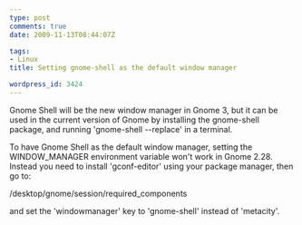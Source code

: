 ```yaml
---
type: post
comments: true
date: 2009-11-13T08:44:07Z

tags:
- Linux
title: Setting gnome-shell as the default window manager

wordpress_id: 3424
---
```


Gnome Shell will be the new window manager in Gnome 3, but it can be used in the current version of Gnome by installing the gnome-shell package, and running 'gnome-shell --replace' in a terminal.

To have Gnome Shell as the default window manager, setting the WINDOW_MANAGER environment variable won't work in Gnome 2.28. Instead you need to install 'gconf-editor' using your package manager, then go to:

/desktop/gnome/session/required_components

and set the 'windowmanager' key to 'gnome-shell' instead of 'metacity'.
